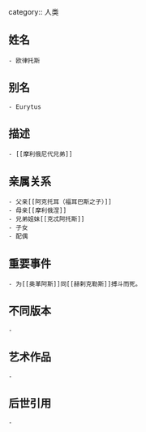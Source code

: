 category:: 人类
## 姓名
	- 欧律托斯
## 别名
	- Eurytus
## 描述
	- [[摩利俄尼代兄弟]]
## 亲属关系
	- 父亲[[阿克托耳（福耳巴斯之子）]]
	- 母亲[[摩利俄涅]]
	- 兄弟姐妹[[克忒阿托斯]]
	- 子女
	- 配偶
## 重要事件
	- 为[[奥革阿斯]]同[[赫剌克勒斯]]搏斗而死。
## 不同版本
	-
## 艺术作品
	-
## 后世引用
	-
